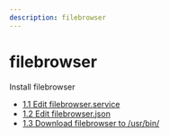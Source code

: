 ```yaml
---
description: filebrowser
---
```


# filebrowser

Install filebrowser

* [1.1 Edit filebrowser.service](https://linuxinstalltutorial.gitbook.io/project/~/edit/primary/cloud-1/cloud/1.manually-install#1-1-edit-filebrowser-service)
* [1.2 Edit filebrowser.json](https://linuxinstalltutorial.gitbook.io/project/~/edit/primary/cloud-1/cloud/1.manually-install#1-2-edit-filebrowser-json)
* [1.3 Download filebrowser to /usr/bin/](https://linuxinstalltutorial.gitbook.io/project/~/edit/primary/cloud-1/cloud/1.manually-install#1-3-download-filebrowser-to-usr-bin)



